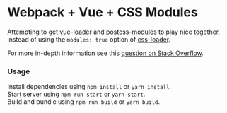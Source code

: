 # Webpack + Vue + CSS Modules

Attempting to get [vue-loader](https://github.com/vuejs/vue-loader) and [postcss-modules](https://github.com/css-modules/postcss-modules) to play nice together, instead of using the `modules: true` option of [css-loader](https://github.com/webpack-contrib/css-loader#modules).

For more in-depth information see this [question on Stack Overflow](https://stackoverflow.com/a/56807121/949258).

### Usage

Install dependencies using `npm install` or `yarn install`.  
Start server using `npm run start` or `yarn start`.  
Build and bundle using `npm run build` or `yarn build`.
